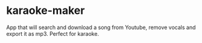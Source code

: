 # karaoke-maker
App that will search and download a song from Youtube, remove vocals and export it as mp3. Perfect for karaoke.
